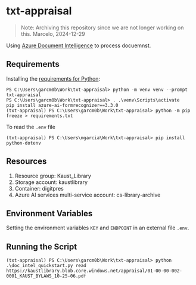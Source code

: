 # txt-appraisal

> Note: Archiving this repository since we are not longer working on this.
> Marcelo, 2024-12-29

Using [Azure Document Intelligence](https://learn.microsoft.com/en-us/azure/ai-services/document-intelligence/overview?view=doc-intel-3.1.0) to process docuemnst.
 
## Requirements

Installing the [requirements for Python](https://learn.microsoft.com/en-us/azure/ai-services/document-intelligence/quickstarts/get-started-sdks-rest-api?view=doc-intel-3.1.0&viewFallbackFrom=form-recog-3.0.0&preserve-view=true&pivots=programming-language-python):

```
PS C:\Users\garcm0b\Work\txt-appraisal> python -m venv venv --prompt txt-appraisal
PS C:\Users\garcm0b\Work\txt-appraisal> . .\venv\Scripts\activate
pip install azure-ai-formrecognizer==3.3.0
(txt-appraisal) PS C:\Users\garcm0b\Work\txt-appraisal> python -m pip freeze > requirements.txt
```

To read the `.env` file

```
(txt-appraisal) PS C:\Users\mgarcia\Work\txt-appraisal> pip install python-dotenv
```

## Resources

1. Resource group: Kaust_Library
1. Storage account: kaustlibrary
1. Container: digitpres
1. Azure AI services multi-service account: cs-library-archive

## Environment Variables

Setting the environment variables `KEY` and `ENDPOINT` in an external file `.env`.


## Running the Script

```
(txt-appraisal) PS C:\Users\garcm0b\Work\txt-appraisal> python .\doc_intel_quickstart.py read https://kaustlibrary.blob.core.windows.net/appraisal/01-00-00-002-0001_KAUST_BYLAWS_10-25-06.pdf
```
